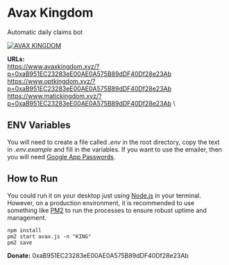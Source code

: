 # Avax Kingdom  
Automatic daily claims bot  

[![AVAX KINGDOM](http://img.youtube.com/vi/AVKp9wQpW7M/0.jpg)](http://www.youtube.com/watch?v=AVKp9wQpW7M "AVAX KINGDOM")

**URLs:** \
https://www.avaxkingdom.xyz/?p=0xaB951EC23283eE00AE0A575B89dDF40Df28e23Ab \
https://www.optkingdom.xyz/?p=0xaB951EC23283eE00AE0A575B89dDF40Df28e23Ab \
https://www.matickingdom.xyz/?p=0xaB951EC23283eE00AE0A575B89dDF40Df28e23Ab \

## ENV Variables 
You will need to create a file called *.env* in the root directory, copy the text in *.env.example* and fill in the variables. 
If you want to use the emailer, then you will need [Google App Passwords](https://support.google.com/accounts/answer/185833?hl=en). 

## How to Run
You could run it on your desktop just using [Node.js](https://github.com/nodejs/node) in your terminal. However, on a production environment, it is recommended to use something like [PM2](https://github.com/Unitech/pm2) to run the processes to ensure robust uptime and management. 
```
npm install
pm2 start avax.js -n "KING"
pm2 save

```
**Donate:** 0xaB951EC23283eE00AE0A575B89dDF40Df28e23Ab
